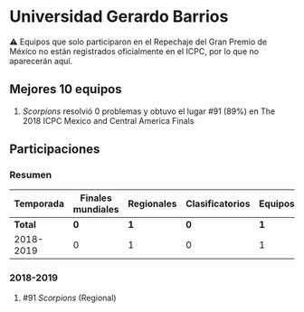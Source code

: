 ---
---

# Universidad Gerardo Barrios

:warning: Equipos que solo participaron en el Repechaje del Gran Premio de México no están registrados oficialmente en el ICPC, por lo que no aparecerán aquí.

## Mejores 10 equipos

1. _Scorpions_ resolvió 0 problemas y obtuvo el lugar #91 (89%) en The 2018 ICPC Mexico and Central America Finals

## Participaciones

### Resumen

| Temporada | Finales mundiales | Regionales | Clasificatorios | Equipos |
| --- | --- | --- | --- | --- |
| **Total** | **0** | **1** | **0** | **1** |
| 2018-2019 | 0 | 1 | 0 | 1 |

### 2018-2019

1. #91 _Scorpions_ (Regional)



